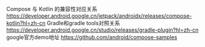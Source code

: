 Compose 与 Kotlin 的兼容性对应关系
https://developer.android.google.cn/jetpack/androidx/releases/compose-kotlin?hl=zh-cn
Gradle和gradle tools对照关系
https://developer.android.google.cn/studio/releases/gradle-plugin?hl=zh-cn
google官方demo地址
https://github.com/android/compose-samples
